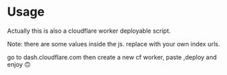 # Usage
Actually this is also a cloudflare worker deployable script.

Note: there are some values inside the js. replace with your own index urls.

go to dash.cloudflare.com
then create a new cf worker, paste ,deploy and enjoy 🙃
